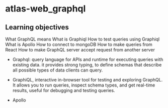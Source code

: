 # atlas-web_graphql

## Learning objectives
What GraphQL means
What is Graphiql
How to test queries using Graphiql
What is Apollo
How to connect to mongoDB
How to make queries from React
How to make GraphQL server accept request from another server

- Graphql: query language for APIs and runtime for executing queries with existing data. it provides strong typing, to define schemas that describe all possible types of data clients can query.

- GraphiQL, interactive in-browser tool for testing and exploring GraphQL. It allows you to run queries, inspect schema types, and get real-time results, useful for debugging and testing queries.

- Apollo